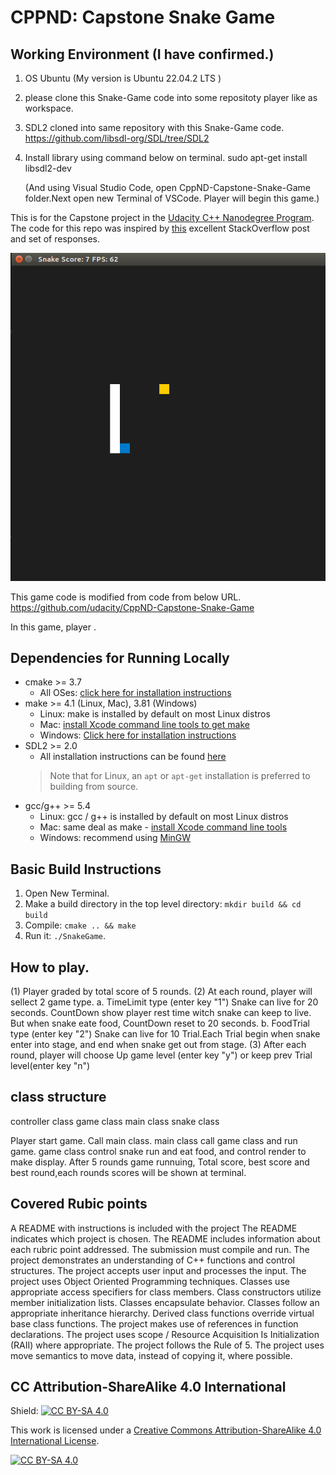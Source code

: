 # CPPND: Capstone Snake Game

## Working Environment (I have confirmed.)
1. OS Ubuntu (My version is Ubuntu 22.04.2 LTS )
2. please clone this Snake-Game code into some repositoty player like as workspace.
3. SDL2 cloned into same repository with this Snake-Game code.
    https://github.com/libsdl-org/SDL/tree/SDL2
4. Install library using command below on terminal.
    sudo apt-get install libsdl2-dev
    
    (And using Visual Studio Code, open CppND-Capstone-Snake-Game folder.Next open new Terminal of VSCode. Player will begin this game.)


This is for the Capstone project in the [Udacity C++ Nanodegree Program](https://www.udacity.com/course/c-plus-plus-nanodegree--nd213). The code for this repo was inspired by [this](https://codereview.stackexchange.com/questions/212296/snake-game-in-c-with-sdl) excellent StackOverflow post and set of responses.

<img src="snake_game.gif"/>

This game code is modified from code from below URL.
    https://github.com/udacity/CppND-Capstone-Snake-Game

In this game, player .

## Dependencies for Running Locally
* cmake >= 3.7
  * All OSes: [click here for installation instructions](https://cmake.org/install/)
* make >= 4.1 (Linux, Mac), 3.81 (Windows)
  * Linux: make is installed by default on most Linux distros
  * Mac: [install Xcode command line tools to get make](https://developer.apple.com/xcode/features/)
  * Windows: [Click here for installation instructions](http://gnuwin32.sourceforge.net/packages/make.htm)
* SDL2 >= 2.0
  * All installation instructions can be found [here](https://wiki.libsdl.org/Installation)
  >Note that for Linux, an `apt` or `apt-get` installation is preferred to building from source. 
* gcc/g++ >= 5.4
  * Linux: gcc / g++ is installed by default on most Linux distros
  * Mac: same deal as make - [install Xcode command line tools](https://developer.apple.com/xcode/features/)
  * Windows: recommend using [MinGW](http://www.mingw.org/)

## Basic Build Instructions

1. Open New Terminal.
2. Make a build directory in the top level directory: `mkdir build && cd build`
3. Compile: `cmake .. && make`
4. Run it: `./SnakeGame`.

## How to play.

  (1) Player graded by total score of 5 rounds.
  (2) At each round, player will sellect 2 game type.
      a. TimeLimit type (enter key "1")
        Snake can live for 20 seconds. CountDown show player rest time witch snake can keep to live.
        But when snake eate food, CountDown reset to 20 seconds.
      b. FoodTrial type (enter key "2")
        Snake can live for 10 Trial.Each Trial begin when snake enter into stage, and end when snake get out from stage.
  (3) After each round, player will choose Up game level
      (enter key "y") or keep prev Trial level(enter key "n")


## class structure

controller class
game class
main class
snake class

Player start game. 
Call main class.
main class call game class and run game.
game class control snake run and eat food, and control render to make display.
After 5 rounds game runnuing, Total score, best score and best round,each rounds scores will be shown at terminal. 

## Covered Rubic points

A README with instructions is included with the project
The README indicates which project is chosen.
The README includes information about each rubric point addressed.
The submission must compile and run.
The project demonstrates an understanding of C++ functions and control structures.
The project accepts user input and processes the input.
The project uses Object Oriented Programming techniques.
Classes use appropriate access specifiers for class members.
Class constructors utilize member initialization lists.
Classes encapsulate behavior.
Classes follow an appropriate inheritance hierarchy.
Derived class functions override virtual base class functions.
The project makes use of references in function declarations.
The project uses scope / Resource Acquisition Is Initialization (RAII) where appropriate.
The project follows the Rule of 5.
The project uses move semantics to move data, instead of copying it, where possible.


## CC Attribution-ShareAlike 4.0 International

Shield: [![CC BY-SA 4.0][cc-by-sa-shield]][cc-by-sa]

This work is licensed under a
[Creative Commons Attribution-ShareAlike 4.0 International License][cc-by-sa].

[![CC BY-SA 4.0][cc-by-sa-image]][cc-by-sa]

[cc-by-sa]: http://creativecommons.org/licenses/by-sa/4.0/
[cc-by-sa-image]: https://licensebuttons.net/l/by-sa/4.0/88x31.png
[cc-by-sa-shield]: https://img.shields.io/badge/License-CC%20BY--SA%204.0-lightgrey.svg
